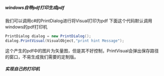 ##### windows自带pdf打印生成pdf
我们可以调用c#的PrintDialog进行将Visual打印为pdf
下面这个代码默认调用windows的pdf打印机
```cs
PrintDialog dialog = new PrintDialog();
dialog.PrintVisual(VisualObject,"print hint Message");
```
这个产生的pdf中的图片为矢量图，但是其不好控制，PrintVisual会弹出保存路径的窗口，不易生成我们需要的定制版。

##### 实现自己的打印机
